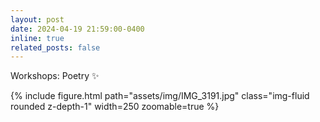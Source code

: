 ```yaml
---
layout: post
date: 2024-04-19 21:59:00-0400
inline: true
related_posts: false
---
```


Workshops: Poetry :sparkles:

<div class="row mt-3">
    <div class="col-sm mt-3 mt-md-0">
        {% include figure.html path="assets/img/IMG_3191.jpg" class="img-fluid rounded z-depth-1" width=250 zoomable=true %}
    </div>
</div>
